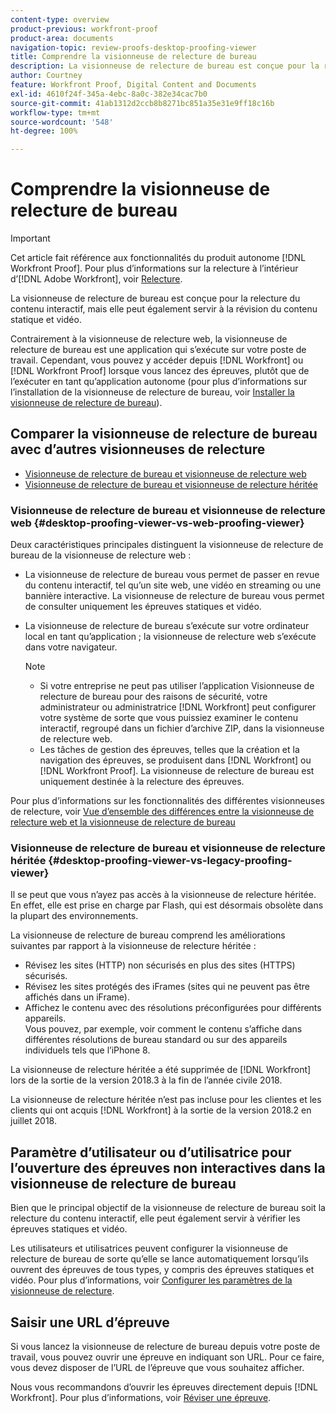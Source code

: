 ```yaml
---
content-type: overview
product-previous: workfront-proof
product-area: documents
navigation-topic: review-proofs-desktop-proofing-viewer
title: Comprendre la visionneuse de relecture de bureau
description: La visionneuse de relecture de bureau est conçue pour la relecture du contenu interactif, mais elle peut également servir à la révision du contenu statique et vidéo.
author: Courtney
feature: Workfront Proof, Digital Content and Documents
exl-id: 4610f24f-345a-4ebc-8a0c-382e34cac7b0
source-git-commit: 41ab1312d2ccb8b8271bc851a35e31e9ff18c16b
workflow-type: tm+mt
source-wordcount: '548'
ht-degree: 100%

---
```


# Comprendre la visionneuse de relecture de bureau

>[!IMPORTANT]
>
>Cet article fait référence aux fonctionnalités du produit autonome [!DNL Workfront Proof]. Pour plus d’informations sur la relecture à l’intérieur d’[!DNL Adobe Workfront], voir [Relecture](../../../review-and-approve-work/proofing/proofing.md).

La visionneuse de relecture de bureau est conçue pour la relecture du contenu interactif, mais elle peut également servir à la révision du contenu statique et vidéo.

Contrairement à la visionneuse de relecture web, la visionneuse de relecture de bureau est une application qui s’exécute sur votre poste de travail. Cependant, vous pouvez y accéder depuis [!DNL Workfront] ou [!DNL Workfront Proof] lorsque vous lancez des épreuves, plutôt que de l’exécuter en tant qu’application autonome (pour plus d’informations sur l’installation de la visionneuse de relecture de bureau, voir [Installer la visionneuse de relecture de bureau](../../../review-and-approve-work/proofing/use-the-desktop-proofing-viewer/installing-desktop-proofing-viewer.md)).

## Comparer la visionneuse de relecture de bureau avec d’autres visionneuses de relecture

* [Visionneuse de relecture de bureau et visionneuse de relecture web](#desktop-proofing-viewer-vs-web-proofing-viewer)
* [Visionneuse de relecture de bureau et visionneuse de relecture héritée](#desktop-proofing-viewer-vs-legacy-proofing-viewer)

### Visionneuse de relecture de bureau et visionneuse de relecture web {#desktop-proofing-viewer-vs-web-proofing-viewer}

Deux caractéristiques principales distinguent la visionneuse de relecture de bureau de la visionneuse de relecture web :

* La visionneuse de relecture de bureau vous permet de passer en revue du contenu interactif, tel qu’un site web, une vidéo en streaming ou une bannière interactive. La visionneuse de relecture de bureau vous permet de consulter uniquement les épreuves statiques et vidéo.
* La visionneuse de relecture de bureau s’exécute sur votre ordinateur local en tant qu’application ; la visionneuse de relecture web s’exécute dans votre navigateur.

  >[!NOTE]
  >
  >   * Si votre entreprise ne peut pas utiliser l’application Visionneuse de relecture de bureau pour des raisons de sécurité, votre administrateur ou administratrice [!DNL Workfront] peut configurer votre système de sorte que vous puissiez examiner le contenu interactif, regroupé dans un fichier d’archive ZIP, dans la visionneuse de relecture web.
  >   * Les tâches de gestion des épreuves, telles que la création et la navigation des épreuves, se produisent dans [!DNL Workfront] ou [!DNL Workfront Proof]. La visionneuse de relecture de bureau est uniquement destinée à la relecture des épreuves.


Pour plus d’informations sur les fonctionnalités des différentes visionneuses de relecture, voir [Vue d’ensemble des différences entre la visionneuse de relecture web et la visionneuse de relecture de bureau](../../../review-and-approve-work/proofing/proofing-overview/understand-differences-between-web-viewer.md)

### Visionneuse de relecture de bureau et visionneuse de relecture héritée {#desktop-proofing-viewer-vs-legacy-proofing-viewer}

Il se peut que vous n’ayez pas accès à la visionneuse de relecture héritée. En effet, elle est prise en charge par Flash, qui est désormais obsolète dans la plupart des environnements.

La visionneuse de relecture de bureau comprend les améliorations suivantes par rapport à la visionneuse de relecture héritée :

* Révisez les sites (HTTP) non sécurisés en plus des sites (HTTPS) sécurisés.
* Révisez les sites protégés des iFrames (sites qui ne peuvent pas être affichés dans un iFrame).
* Affichez le contenu avec des résolutions préconfigurées pour différents appareils.\
   Vous pouvez, par exemple, voir comment le contenu s’affiche dans différentes résolutions de bureau standard ou sur des appareils individuels tels que l’iPhone 8.

La visionneuse de relecture héritée a été supprimée de [!DNL Workfront] lors de la sortie de la version 2018.3 à la fin de l’année civile 2018.

La visionneuse de relecture héritée n’est pas incluse pour les clientes et les clients qui ont acquis [!DNL Workfront] à la sortie de la version 2018.2 en juillet 2018.

## Paramètre d’utilisateur ou d’utilisatrice pour l’ouverture des épreuves non interactives dans la visionneuse de relecture de bureau

Bien que le principal objectif de la visionneuse de relecture de bureau soit la relecture du contenu interactif, elle peut également servir à vérifier les épreuves statiques et vidéo.

Les utilisateurs et utilisatrices peuvent configurer la visionneuse de relecture de bureau de sorte qu’elle se lance automatiquement lorsqu’ils ouvrent des épreuves de tous types, y compris des épreuves statiques et vidéo. Pour plus d’informations, voir [Configurer les paramètres de la visionneuse de relecture](../../../review-and-approve-work/proofing/reviewing-proofs-within-workfront/configure-proofing-viewer-settings.md).

## Saisir une URL d’épreuve

Si vous lancez la visionneuse de relecture de bureau depuis votre poste de travail, vous pouvez ouvrir une épreuve en indiquant son URL. Pour ce faire, vous devez disposer de l’URL de l’épreuve que vous souhaitez afficher.

Nous vous recommandons d’ouvrir les épreuves directement depuis [!DNL Workfront]. Pour plus d’informations, voir [Réviser une épreuve](../../../review-and-approve-work/proofing/reviewing-proofs-within-workfront/review-a-proof/review-a-proof.md).
